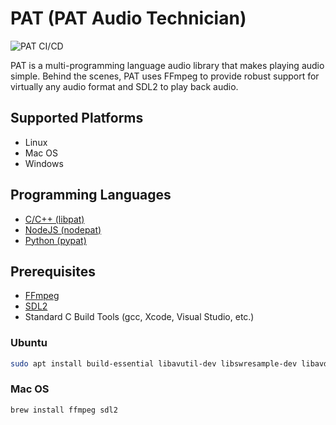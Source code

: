 # PAT (PAT Audio Technician)
![PAT CI/CD](https://github.com/tnewman/pat/workflows/PAT%20CI/CD/badge.svg)

PAT is a multi-programming language audio library that makes playing audio simple. Behind the 
scenes, PAT uses FFmpeg to provide robust support for virtually any audio format and SDL2 to 
play back audio.

## Supported Platforms
- Linux
- Mac OS
- Windows

## Programming Languages
- [C/C++ (libpat)](libpat/README.md)
- [NodeJS (nodepat)](nodepat/README.md)
- [Python (pypat)](pypat/README.md)

## Prerequisites
- [FFmpeg](https://www.ffmpeg.org/download.html)
- [SDL2](https://www.libsdl.org/download-2.0.php)
- Standard C Build Tools (gcc, Xcode, Visual Studio, etc.)

### Ubuntu
```bash
sudo apt install build-essential libavutil-dev libswresample-dev libavdevice-dev libavcodec-dev libavformat-dev libswscale-dev libsdl2-dev
```

### Mac OS
```bash
brew install ffmpeg sdl2
```
